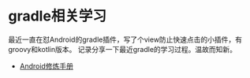 # gradle相关学习
最近一直在怼Android的gradle插件，写了个view防止快速点击的小插件，有groovy和kotlin版本。
记录分享一下最近gradle的学习过程。温故而知新。

* [Android修炼手册](https://github.com/5A59/android-training)

